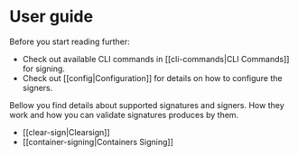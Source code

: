 # User guide

Before you start reading further: 

- Check out available CLI commands in [[cli-commands|CLI Commands]] for signing.
- Check out [[config|Configuration]] for details on how to configure the signers.

Bellow you find details about supported signatures and signers. How they work and how you can validate
signatures produces by them.

* [[clear-sign|Clearsign]]
* [[container-signing|Containers Signing]]
